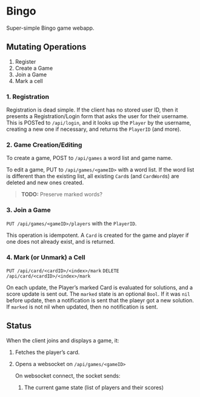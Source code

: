 # Bingo

Super-simple Bingo game webapp.

## Mutating Operations

1. Register
2. Create a Game
3. Join a Game
4. Mark a cell

### 1. Registration

Registration is dead simple. If the client has no stored user ID, then
it presents a Registration/Login form that asks the user for their
username. This is POSTed to `/api/login`, and it looks up the `Player` by
the username, creating a new one if necessary, and returns the `PlayerID`
(and more).

### 2. Game Creation/Editing

To create a game, POST to `/api/games` a word list and game name.

To edit a game, PUT to `/api/games/<gameID>` with a word list. If the
word list is different than the existing list, all existing `Card`s (and `CardWord`s) are
deleted and new ones created.

> **TODO:** Preserve marked words?

### 3. Join a Game

`PUT /api/games/<gameID>/players` with the `PlayerID`.

This operation is idempotent. A `Card` is created for the game and player
if one does not already exist, and is returned.

### 4. Mark (or Unmark) a Cell

`PUT /api/card/<cardID>/<index>/mark`
`DELETE /api/card/<cardID>/<index>/mark`

On each update, the Player’s marked Card is evaluated for solutions, and
a score update is sent out. The `marked` state is an optional `Bool`. If
it was `nil` before update, then a notification is sent that the plaeyr
got a new solution. If `marked` is not nil when updated, then no notification
is sent.

## Status

When the client joins and displays a game, it:

1. Fetches the player’s card.
2. Opens a websocket on `/api/games/<gameID>`

	On websocket connect, the socket sends:

	1. The current game state (list of players and their scores)


